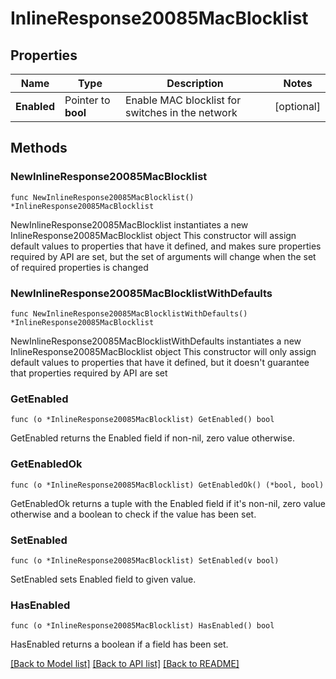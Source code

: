 # InlineResponse20085MacBlocklist

## Properties

Name | Type | Description | Notes
------------ | ------------- | ------------- | -------------
**Enabled** | Pointer to **bool** | Enable MAC blocklist for switches in the network | [optional] 

## Methods

### NewInlineResponse20085MacBlocklist

`func NewInlineResponse20085MacBlocklist() *InlineResponse20085MacBlocklist`

NewInlineResponse20085MacBlocklist instantiates a new InlineResponse20085MacBlocklist object
This constructor will assign default values to properties that have it defined,
and makes sure properties required by API are set, but the set of arguments
will change when the set of required properties is changed

### NewInlineResponse20085MacBlocklistWithDefaults

`func NewInlineResponse20085MacBlocklistWithDefaults() *InlineResponse20085MacBlocklist`

NewInlineResponse20085MacBlocklistWithDefaults instantiates a new InlineResponse20085MacBlocklist object
This constructor will only assign default values to properties that have it defined,
but it doesn't guarantee that properties required by API are set

### GetEnabled

`func (o *InlineResponse20085MacBlocklist) GetEnabled() bool`

GetEnabled returns the Enabled field if non-nil, zero value otherwise.

### GetEnabledOk

`func (o *InlineResponse20085MacBlocklist) GetEnabledOk() (*bool, bool)`

GetEnabledOk returns a tuple with the Enabled field if it's non-nil, zero value otherwise
and a boolean to check if the value has been set.

### SetEnabled

`func (o *InlineResponse20085MacBlocklist) SetEnabled(v bool)`

SetEnabled sets Enabled field to given value.

### HasEnabled

`func (o *InlineResponse20085MacBlocklist) HasEnabled() bool`

HasEnabled returns a boolean if a field has been set.


[[Back to Model list]](../README.md#documentation-for-models) [[Back to API list]](../README.md#documentation-for-api-endpoints) [[Back to README]](../README.md)


